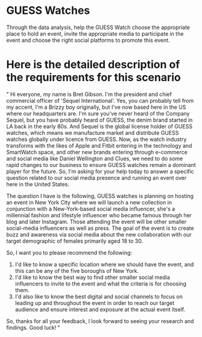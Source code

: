 # GUESS Watches
Through the data analysis, help the GUESS Watch choose the appropriate place to hold an event, invite the appropriate media to participate in the event and choose the right social platforms to promote this event.

# Here is the detailed description of the requirements for this scenario
"
Hi everyone, my name is Bret Gibson. I'm the president and chief commercial officer of 'Sequel International'. Yes, you can probably tell from my accent, I'm a Brizzy boy originally, but I've now based here in the US where our headquarters are. I'm sure you've never heard of the Company Sequel, but you have probably heard of GUESS, the denim brand started in LA back in the early 80s. And Sequel is the global license holder of GUESS watches, which means we manufacture market and distribute GUESS watches globally under licence from GUESS. Now, as the watch industry transforms with the likes of Apple and Fitbit entering in the technology and SmartWatch space, and other new brands entering through e-commerce and social media like Daniel Wellington and Clues, we need to do some rapid changes to our business to ensure GUESS watches remain a dominant player for the future. So, I'm asking for your help today to answer a specific question related to our social media presence and running an event over here in the United States. 

The question I have is the following, GUESS watches is planning on hosting an event in New York City where we will launch a new collection in conjunction with a New-York-based social media influencer, she's a millennial fashion and lifestyle influencer who became famous through her blog and later Instagram. Those attending the event will be other smaller social-media influencers as well as press. The goal of the event is to create buzz and awareness via social media about the new collaboration with our target demographic of females primarily aged 18 to 30.

So, I want you to please recommend the following:
  1. I'd like to know a specific location where we should have the event, and this can be any of the five boroughs of New York.
  2. I'd like to know the best way to find other smaller social media influencers to invite to the event and what the criteria is for choosing them.
  3. I'd also like to know the best digital and social channels to focus on leading up and throughout the event in order to reach our target audience and ensure interest and exposure at the actual event itself.
  
So, thanks for all your feedback, I look forward to seeing your research and findings. Good luck!
"

